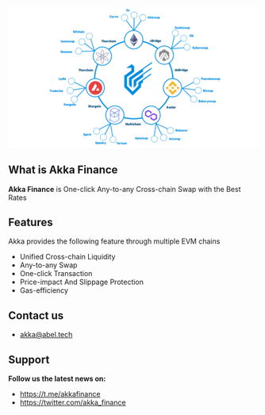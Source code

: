 # 

<picture>
  <source media="(prefers-color-scheme: dark)" srcset="https://github.com/Akka-Finance/resources/blob/main/images/akka-light.png">
</picture>
<img alt="Text changing depending on mode. Light: 'So light!' Dark: 'So dark!'" src="https://github.com/Akka-Finance/resources/blob/main/images/whatisakka.png">

## What is Akka Finance
**Akka Finance** is One-click Any-to-any Cross-chain
Swap with the Best Rates

## Features
Akka provides the following feature through multiple EVM chains

- Unified Cross-chain Liquidity
- Any-to-any Swap
- One-click Transaction
- Price-impact And Slippage Protection
- Gas-efficiency


## Contact us
- akka@abel.tech
## Support
**Follow us the latest news on:**
- https://t.me/akkafinance
- https://twitter.com/akka_finance
